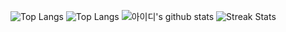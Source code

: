 ![Top Langs](https://github-readme-stats.vercel.app/api/top-langs/?username=gojaeng&layout=compact&title_color=82B3ED)
![Top Langs](https://github-readme-stats.vercel.app/api/top-langs/?username=gojaeng&layout=compact&title_color=82B3ED)
![아이디's github stats](https://github-readme-stats.vercel.app/api?username=gojaeng&show_icons=true&title_color=82B3ED)
![Streak Stats](https://streak-stats.demolab.com/?user=gojaeng&hide_border=true&background=C8D7FF&stroke=82B3ED&ring=82B3ED&fire=82B3ED&currStreakNum=E0EBFF&currStreakLabel=82B3ED&sideLabels=82B3ED&sideNums=E0EBFF)

<!--
**gojaeng/gojaeng** is a ✨ _special_ ✨ repository because its `README.md` (this file) appears on your GitHub profile.

Here are some ideas to get you started:

- 🔭 I’m currently working on ...
- 🌱 I’m currently learning ...
- 👯 I’m looking to collaborate on ...
- 🤔 I’m looking for help with ...
- 💬 Ask me about ...
- 📫 How to reach me: ...
- 😄 Pronouns: ...
- ⚡ Fun fact: ...
-->
